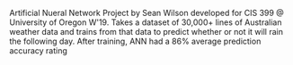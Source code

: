 Artificial Nueral Network Project by Sean Wilson developed for CIS 399 @ University of Oregon W'19.
	Takes a dataset of 30,000+ lines of Australian weather data and trains from that data to predict 
whether or not it will rain the following day. After training, ANN had a 86% average prediction accuracy rating